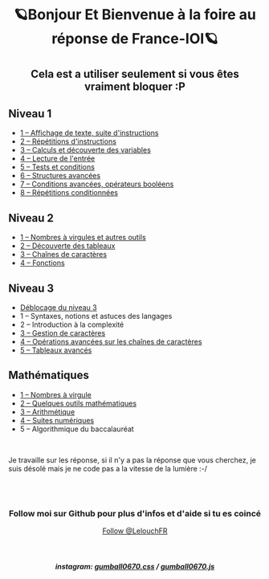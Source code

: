 <h1 align="center">🪐Bonjour Et Bienvenue à la foire au réponse de France-IOI🪐</h1>
<h2 align="center">Cela est a utiliser seulement si vous êtes vraiment bloquer :P</h2>

## Niveau 1
<ul>
  <li><a href="https://github.com/LelouchFR/France-IOI/tree/main/Niveau%201/1%20%E2%80%93%20Affichage%20de%20texte%2C%20suite%20d'instructions">1 – Affichage de texte, suite d'instructions</a></li>
  <li><a href="https://github.com/LelouchFR/France-IOI/tree/main/Niveau%201/2%20%E2%80%93%20R%C3%A9p%C3%A9titions%20d'instructions">2 – Répétitions d'instructions</a></li>
  <li><a href="https://github.com/LelouchFR/France-IOI/tree/main/Niveau%201/3%20%E2%80%93%20Calculs%20et%20d%C3%A9couverte%20des%20variables">3 – Calculs et découverte des variables</a></li>
  <li><a href="https://github.com/LelouchFR/France-IOI/tree/main/Niveau%201/4%20%E2%80%93%20Lecture%20de%20l'entr%C3%A9e">4 – Lecture de l'entrée</a></li>
  <li><a href="https://github.com/LelouchFR/France-IOI/tree/main/Niveau%201/5%20%E2%80%93%20Tests%20et%20conditions">5 – Tests et conditions</a></li>
  <li><a href="https://github.com/LelouchFR/France-IOI/tree/main/Niveau%201/6%20%E2%80%93%20Structures%20avanc%C3%A9es">6 – Structures avancées</a></li>
  <li><a href="https://github.com/LelouchFR/France-IOI/tree/main/Niveau%201/7%20%E2%80%93%20Conditions%20avanc%C3%A9es,%20op%C3%A9rateurs%20bool%C3%A9ens">7 – Conditions avancées, opérateurs booléens</a></li>
  <li><a href="https://github.com/LelouchFR/France-IOI/tree/main/Niveau%201/8%20%E2%80%93%20R%C3%A9p%C3%A9titions%20conditionn%C3%A9es">8 – Répétitions conditionnées</a></li>
</ul>


## Niveau 2
<ul>
  <li><a href="https://github.com/LelouchFR/France-IOI/tree/main/Niveau%202/1%20%E2%80%93%20Nombres%20%C3%A0%20virgules%20et%20autres%20outils">1 – Nombres à virgules et autres outils</a></li>
  <li><a href="https://github.com/LelouchFR/France-IOI/tree/main/Niveau%202/2%20%E2%80%93%20D%C3%A9couverte%20des%20tableaux">2 – Découverte des tableaux</a></li>
  <li><a href="https://github.com/LelouchFR/France-IOI/tree/main/Niveau%202/3%20%E2%80%93%20Cha%C3%AEnes%20de%20caract%C3%A8res">3 – Chaînes de caractères</a></li>
  <li><a href="https://github.com/LelouchFR/France-IOI/tree/main/Niveau%202/4%20%E2%80%93%20Fonctions">4 – Fonctions</a></li>
</ul>


## Niveau 3
<ul>
  <li><a href="https://github.com/LelouchFR/France-IOI/tree/main/Niveau%203/D%C3%A9blocage%20du%20niveau%203">Déblocage du niveau 3</a></li>
  <li>1 – Syntaxes, notions et astuces des langages</li>
  <li>2 – Introduction à la complexité</li>
  <li><a href="https://github.com/LelouchFR/France-IOI/tree/main/Niveau%203/3%20%E2%80%93%20Gestion%20de%20caract%C3%A8res">3 – Gestion de caractères</a></li>
  <li><a href="https://github.com/LelouchFR/France-IOI/tree/main/Niveau%203/4%20%E2%80%93%20Op%C3%A9rations%20avanc%C3%A9es%20sur%20les%20cha%C3%AEnes%20de%20caract%C3%A8res">4 – Opérations avancées sur les chaînes de caractères</a></li>
  <li><a href="https://github.com/LelouchFR/France-IOI/tree/main/Niveau%203/5%20%E2%80%93%20Tableaux%20avanc%C3%A9s">5 – Tableaux avancés</a></li>
</ul>


## Mathématiques
<ul>
  <li><a href="https://github.com/LelouchFR/France-IOI/tree/main/Math%C3%A9matique/1%20%E2%80%93%20Nombres%20%C3%A0%20virgule">1 – Nombres à virgule</a></li>
  <li><a href="https://github.com/LelouchFR/France-IOI/tree/main/Math%C3%A9matique/2%20%E2%80%93%20Quelques%20outils%20math%C3%A9matiques">2 – Quelques outils mathématiques</a></li>
  <li><a href="https://github.com/LelouchFR/France-IOI/tree/main/Math%C3%A9matique/3%20%E2%80%93%20Arithm%C3%A9tique">3 – Arithmétique</a></li>
  <li><a href="https://github.com/LelouchFR/France-IOI/tree/main/Math%C3%A9matique/4%20%E2%80%93%20Suites%20num%C3%A9riques">4 – Suites numériques</a></li>
  <li>5 – Algorithmique du baccalauréat</li>
</ul>


<br>
<p>Je travaille sur les réponse, si il n'y a pas la réponse que vous cherchez, je suis désolé mais je ne code pas a la vitesse de la lumière :-/</p>
<br><br>
<h3 align="center">Follow moi sur Github pour plus d'infos et d'aide si tu es coincé</h3>
<div align="center">
  <a href="https://github.com/LelouchFR" align="center">Follow @LelouchFR</a><br><br><br>
  <h5 align="center">instagram: <a href="https://www.instagram.com/gumball0670.css">gumball0670.css</a> / <a href="https://www.instagram.com/gumball0670.js">gumball0670.js</a></h5>
</div>
